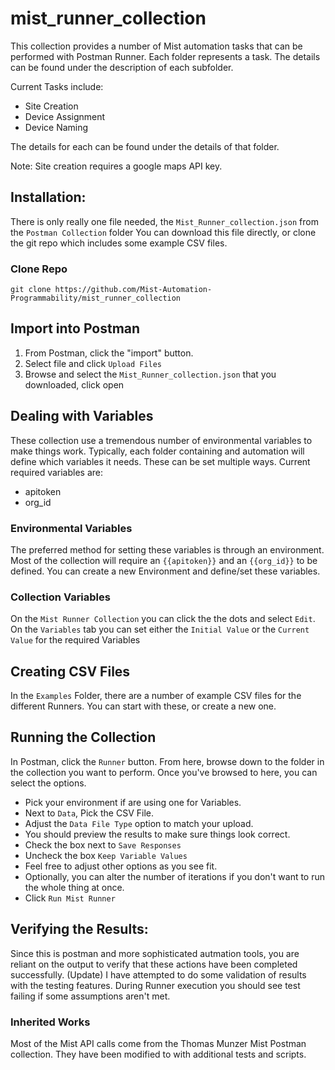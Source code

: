 # mist_runner_collection
This collection provides a number of Mist automation tasks that can be performed with Postman Runner.  Each folder represents a task.  The details can be found under the description of each subfolder.

Current Tasks include:
- Site Creation
- Device Assignment
- Device Naming

The details for each can be found under the details of that folder.

Note: Site creation requires a google maps API key.

## Installation:
There is only really one file needed, the `Mist_Runner_collection.json` from the `Postman Collection` folder
You can download this file directly, or clone the git repo which includes some example CSV files.

### Clone Repo
`git clone https://github.com/Mist-Automation-Programmability/mist_runner_collection`

## Import into Postman
1. From Postman, click the "import" button.
2. Select file and click `Upload Files`
3. Browse and select the `Mist_Runner_collection.json` that you downloaded, click open


## Dealing with Variables
These collection use a tremendous number of environmental variables to make things work.
Typically, each folder containing and automation will define which variables it needs.  These can be set multiple ways.
Current required variables are:
- apitoken
- org_id

### Environmental Variables
The preferred method for setting these variables is through an environment.  Most of the collection will require an `{{apitoken}}` and an `{{org_id}}` to be defined.  You can create a new Environment and define/set these variables.

### Collection Variables
On the `Mist Runner Collection` you can click the the dots and select `Edit`.  On the `Variables` tab you can set either the `Initial Value` or the `Current Value` for the required Variables


## Creating CSV Files
In the `Examples` Folder, there are a number of example CSV files for the different Runners.  You can start with these, or create a new one.

## Running the Collection
In Postman, click the `Runner` button.  From here, browse down to the folder in the collection you want to perform.
Once you've browsed to here, you can select the options.
- Pick your environment if are using one for Variables.
- Next to `Data`, Pick the CSV File.
- Adjust the `Data File Type` option to match your upload.
- You should preview the results to make sure things look correct.
- Check the box next to `Save Responses`
- Uncheck the box `Keep Variable Values`
- Feel free to adjust other options as you see fit.
- Optionally, you can alter the number of iterations if you don't want to run the whole thing at once.
- Click `Run Mist Runner`

## Verifying the Results:
Since this is postman and more sophisticated autmation tools, you are reliant on the output to verify that these actions have been completed successfully.
(Update) I have attempted to do some validation of results with the testing features.  During Runner execution you should see test failing if some assumptions aren't met.

### Inherited Works
Most of the Mist API calls come from the Thomas Munzer Mist Postman collection.  They have been modified to with additional tests and scripts.
